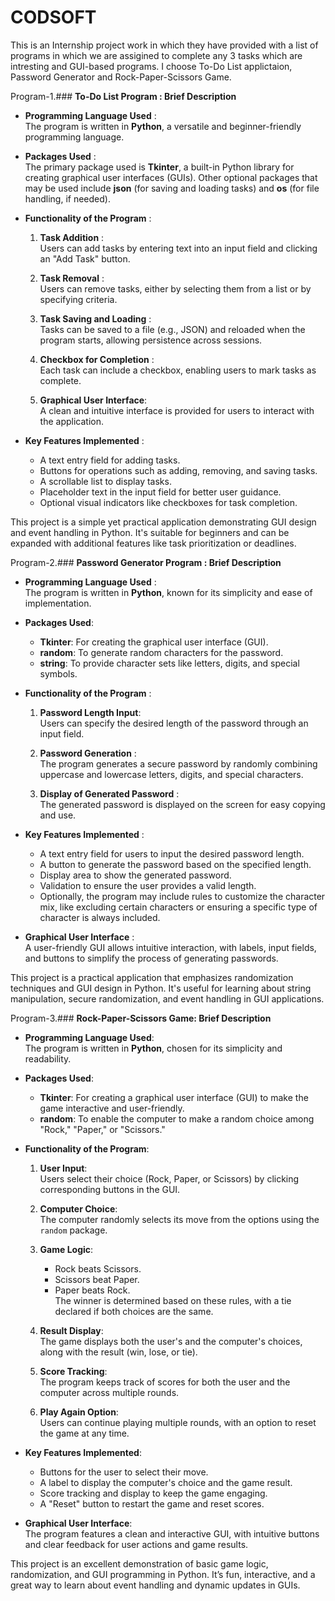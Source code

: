 # CODSOFT

This is an Internship project work in which they have provided with a list of programs in which we are assigined to complete any 3 tasks which are intresting and GUI-based programs. I choose To-Do List applictaion, Password Generator and Rock-Paper-Scissors Game.


Program-1.### **To-Do List Program : Brief Description**

- **Programming Language Used** :  
  The program is written in **Python**, a versatile and beginner-friendly programming language.

- **Packages Used** :  
  The primary package used is **Tkinter**, a built-in Python library for creating graphical user interfaces (GUIs). Other optional packages that may be used include **json** (for saving and loading tasks) and **os** (for file handling, if needed).

- **Functionality of the Program** :  
  1. **Task Addition** :  
     Users can add tasks by entering text into an input field and clicking an "Add Task" button.
  
  2. **Task Removal** :  
     Users can remove tasks, either by selecting them from a list or by specifying criteria.
  
  3. **Task Saving and Loading** :  
     Tasks can be saved to a file (e.g., JSON) and reloaded when the program starts, allowing persistence across sessions.
  
  4. **Checkbox for Completion** :  
     Each task can include a checkbox, enabling users to mark tasks as complete.

  5. **Graphical User Interface**:  
     A clean and intuitive interface is provided for users to interact with the application.

- **Key Features Implemented** :  
  - A text entry field for adding tasks.  
  - Buttons for operations such as adding, removing, and saving tasks.  
  - A scrollable list to display tasks.  
  - Placeholder text in the input field for better user guidance.  
  - Optional visual indicators like checkboxes for task completion.

This project is a simple yet practical application demonstrating GUI design and event handling in Python. It's suitable for beginners and can be expanded with additional features like task prioritization or deadlines.



Program-2.### **Password Generator Program : Brief Description**

- **Programming Language Used** :  
  The program is written in **Python**, known for its simplicity and ease of implementation.

- **Packages Used**:  
  - **Tkinter**: For creating the graphical user interface (GUI).  
  - **random**: To generate random characters for the password.  
  - **string**: To provide character sets like letters, digits, and special symbols.

- **Functionality of the Program** :  
  1. **Password Length Input**:  
     Users can specify the desired length of the password through an input field.
  
  2. **Password Generation** :  
     The program generates a secure password by randomly combining uppercase and lowercase letters, digits, and special characters.
  
  3. **Display of Generated Password** :  
     The generated password is displayed on the screen for easy copying and use.

- **Key Features Implemented** :  
  - A text entry field for users to input the desired password length.  
  - A button to generate the password based on the specified length.  
  - Display area to show the generated password.  
  - Validation to ensure the user provides a valid length.  
  - Optionally, the program may include rules to customize the character mix, like excluding certain characters or ensuring a specific type of character is always included.

- **Graphical User Interface** :  
  A user-friendly GUI allows intuitive interaction, with labels, input fields, and buttons to simplify the process of generating passwords.

This project is a practical application that emphasizes randomization techniques and GUI design in Python. It's useful for learning about string manipulation, secure randomization, and event handling in GUI applications.



Program-3.### **Rock-Paper-Scissors Game: Brief Description**

- **Programming Language Used**:  
  The program is written in **Python**, chosen for its simplicity and readability.

- **Packages Used**:  
  - **Tkinter**: For creating a graphical user interface (GUI) to make the game interactive and user-friendly.  
  - **random**: To enable the computer to make a random choice among "Rock," "Paper," or "Scissors."

- **Functionality of the Program**:  
  1. **User Input**:  
     Users select their choice (Rock, Paper, or Scissors) by clicking corresponding buttons in the GUI.

  2. **Computer Choice**:  
     The computer randomly selects its move from the options using the `random` package.

  3. **Game Logic**:  
     - Rock beats Scissors.  
     - Scissors beat Paper.  
     - Paper beats Rock.  
     The winner is determined based on these rules, with a tie declared if both choices are the same.

  4. **Result Display**:  
     The game displays both the user's and the computer's choices, along with the result (win, lose, or tie).

  5. **Score Tracking**:  
     The program keeps track of scores for both the user and the computer across multiple rounds.

  6. **Play Again Option**:  
     Users can continue playing multiple rounds, with an option to reset the game at any time.

- **Key Features Implemented**:  
  - Buttons for the user to select their move.  
  - A label to display the computer's choice and the game result.  
  - Score tracking and display to keep the game engaging.  
  - A "Reset" button to restart the game and reset scores.

- **Graphical User Interface**:  
  The program features a clean and interactive GUI, with intuitive buttons and clear feedback for user actions and game results.

This project is an excellent demonstration of basic game logic, randomization, and GUI programming in Python. It’s fun, interactive, and a great way to learn about event handling and dynamic updates in GUIs.
